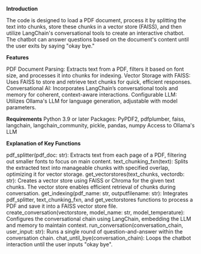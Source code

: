 **Introduction**

The code is designed to load a PDF document, process it by splitting the text into chunks, store these chunks in a vector store (FAISS), and then utilize LangChain's conversational tools to create an interactive chatbot. The chatbot can answer questions based on the document's content until the user exits by saying "okay bye."

**Features**

PDF Document Parsing: Extracts text from a PDF, filters it based on font size, and processes it into chunks for indexing.
Vector Storage with FAISS: Uses FAISS to store and retrieve text chunks for quick, efficient responses.
Conversational AI: Incorporates LangChain’s conversational tools and memory for coherent, context-aware interactions.
Configurable LLM: Utilizes Ollama's LLM for language generation, adjustable with model parameters.

**Requirements**
Python 3.9 or later
Packages: PyPDF2, pdfplumber, faiss, langchain, langchain_community, pickle, pandas, numpy
Access to Ollama's LLM


**Explanation of Key Functions**


pdf_splitter(pdf_doc: str): Extracts text from each page of a PDF, filtering out smaller fonts to focus on main content.
text_chunking_fxn(text): Splits the extracted text into manageable chunks with specified overlap, optimizing it for vector storage.
get_vectorstores(text_chunks, vectordb: str): Creates a vector store using FAISS or Chroma for the given text chunks. The vector store enables efficient retrieval of chunks during conversation.
get_indexing(pdf_name: str, outputfilename: str): Integrates pdf_splitter, text_chunking_fxn, and get_vectorstores functions to process a PDF and save it into a FAISS vector store file.
create_conversation(vectorstore, model_name: str, model_temperature): Configures the conversational chain using LangChain, embedding the LLM and memory to maintain context.
run_conversation(conversation_chain, user_input: str): Runs a single round of question-and-answer within the conversation chain.
chat_until_bye(conversation_chain): Loops the chatbot interaction until the user inputs "okay bye".
